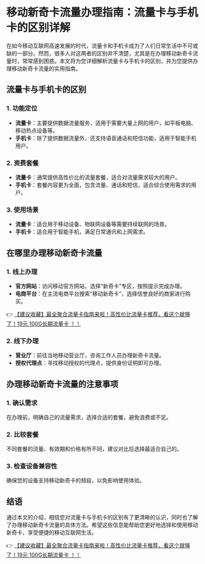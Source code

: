 # 移动新奇卡流量办理指南：流量卡与手机卡的区别详解

在如今移动互联网高速发展的时代，流量卡和手机卡成为了人们日常生活中不可或缺的一部分。然而，很多人对这两者的区别并不清楚，尤其是在办理移动新奇卡流量时，常常感到困惑。本文将为您详细解析流量卡与手机卡的区别，并为您提供办理移动新奇卡流量的实用指南。

## 流量卡与手机卡的区别

### 1. 功能定位
- **流量卡**：主要提供数据流量服务，适用于需要大量上网的用户，如平板电脑、移动热点设备等。
- **手机卡**：除了提供数据流量外，还支持语音通话和短信功能，适用于智能手机用户。

### 2. 资费套餐
- **流量卡**：通常提供高性价比的流量套餐，适合对流量需求较大的用户。
- **手机卡**：套餐内容更为全面，包含流量、通话和短信，适合综合使用需求的用户。

### 3. 使用场景
- **流量卡**：适合用于移动设备、物联网设备等需要持续联网的场景。
- **手机卡**：适合用于智能手机，满足日常通讯和上网需求。

## 在哪里办理移动新奇卡流量

### 1. 线上办理
- **官方网站**：访问移动官方网站，选择“新奇卡”专区，按照提示完成办理。
- **电商平台**：在主流电商平台搜索“移动新奇卡”，选择信誉良好的商家进行购买。

👉 [【建议收藏】最全聚合流量卡指南来啦！高性价比流量卡推荐，看这个就够了！19元 100G长期流量卡 ！！](https://bit.ly/Liuliangka)

### 2. 线下办理
- **营业厅**：前往当地移动营业厅，咨询工作人员办理新奇卡流量。
- **授权代理点**：寻找移动授权的代理点，提供身份证明即可办理。

## 办理移动新奇卡流量的注意事项

### 1. 确认需求
在办理前，明确自己的流量需求，选择合适的套餐，避免浪费或不足。

### 2. 比较套餐
不同套餐的流量、有效期和价格有所不同，建议对比后选择最适合自己的。

### 3. 检查设备兼容性
确保您的设备支持移动新奇卡的频段，以免影响使用体验。

## 结语

通过本文的介绍，相信您对流量卡与手机卡的区别有了更清晰的认识，同时也了解了办理移动新奇卡流量的具体方法。希望这些信息能帮助您更好地选择和使用移动新奇卡，享受便捷的移动互联网生活。

👉 [【建议收藏】最全聚合流量卡指南来啦！高性价比流量卡推荐，看这个就够了！19元 100G长期流量卡 ！！](https://bit.ly/Liuliangka)